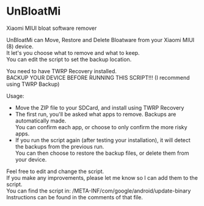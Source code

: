 # UnBloatMi
Xiaomi MIUI bloat software remover<br/>

UnBloatMi can Move, Restore and Delete Bloatware from your Xiaomi MIUI (8) device.<br/>
It let's you choose what to remove and what to keep.<br/>
You can edit the script to set the backup location.<br/>

You need to have TWRP Recovery installed.<br/>
BACKUP YOUR DEVICE BEFORE RUNNING THIS SCRIPT!!! (I recommend using TWRP Backup)<br/>

Usage:
- Move the ZIP file to your SDCard, and install using TWRP Recovery<br/>
- The first run, you'll be asked what apps to remove. Backups are automatically made.<br/>
You can confirm each app, or choose to only confirm the more risky apps.<br/>
- If you run the script again (after testing your installation), it will detect the backups from the previous run.<br/>
You can then choose to restore the backup files, or delete them from your device.<br/>

Feel free to edit and change the script.<br/>
If you make any improvements, please let me know so I can add them to the script.<br/>
You can find the script in: /META-INF/com/google/android/update-binary<br/>
Instructions can be found in the comments of that file.
